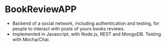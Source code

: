﻿# BookReviewAPP
 
 * Backend of a social network, including authentication and testing, for people to interact with posts of yours books reviews. 
* Implemented in Javascript, with Node.js, REST and MongoDB. Testing with Mocha/Chai.
